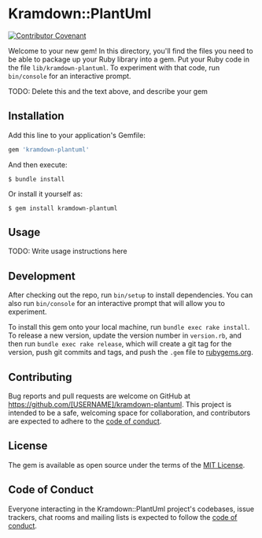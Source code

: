 # Kramdown::PlantUml

[![Contributor Covenant][coc-badge]][coc]

Welcome to your new gem! In this directory, you'll find the files you need to be able to package up your Ruby library into a gem. Put your Ruby code in the file `lib/kramdown-plantuml`. To experiment with that code, run `bin/console` for an interactive prompt.

TODO: Delete this and the text above, and describe your gem

## Installation

Add this line to your application's Gemfile:

```ruby
gem 'kramdown-plantuml'
```

And then execute:

    $ bundle install

Or install it yourself as:

    $ gem install kramdown-plantuml

## Usage

TODO: Write usage instructions here

## Development

After checking out the repo, run `bin/setup` to install dependencies. You can also run `bin/console` for an interactive prompt that will allow you to experiment.

To install this gem onto your local machine, run `bundle exec rake install`. To release a new version, update the version number in `version.rb`, and then run `bundle exec rake release`, which will create a git tag for the version, push git commits and tags, and push the `.gem` file to [rubygems.org](https://rubygems.org).

## Contributing

Bug reports and pull requests are welcome on GitHub at https://github.com/[USERNAME]/kramdown-plantuml. This project is intended to be a safe, welcoming space for collaboration, and contributors are expected to adhere to the [code of conduct](https://github.com/[USERNAME]/kramdown-plantuml/blob/master/CODE_OF_CONDUCT.md).


## License

The gem is available as open source under the terms of the [MIT License](https://opensource.org/licenses/MIT).

## Code of Conduct

Everyone interacting in the Kramdown::PlantUml project's codebases, issue trackers, chat rooms and mailing lists is expected to follow the [code of conduct](https://github.com/[USERNAME]/kramdown-plantuml/blob/master/CODE_OF_CONDUCT.md).

[coc]: CODE_OF_CONDUCT.md
[coc-badge]: https://img.shields.io/badge/Contributor%20Covenant-v2.0%20adopted-ff69b4.svg
